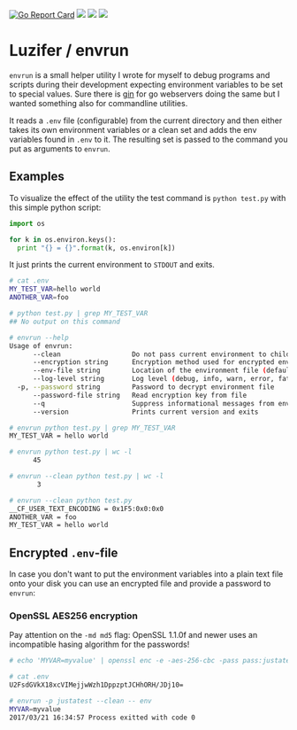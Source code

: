 [![Go Report Card](https://goreportcard.com/badge/github.com/Luzifer/envrun)](https://goreportcard.com/report/github.com/Luzifer/envrun)
![](https://badges.fyi/github/license/Luzifer/envrun)
![](https://badges.fyi/github/downloads/Luzifer/envrun)
![](https://badges.fyi/github/latest-release/Luzifer/envrun)

# Luzifer / envrun

`envrun` is a small helper utility I wrote for myself to debug programs and scripts during their development expecting environment variables to be set to special values. Sure there is [gin](https://github.com/codegangsta/gin) for go webservers doing the same but I wanted something also for commandline utilities.

It reads a `.env` file (configurable) from the current directory and then either takes its own environment variables or a clean set and adds the env variables found in `.env` to it. The resulting set is passed to the command you put as arguments to `envrun`.

## Examples

To visualize the effect of the utility the test command is `python test.py` with this simple python script:

```python
import os

for k in os.environ.keys():
  print "{} = {}".format(k, os.environ[k])
```

It just prints the current environment to `STDOUT` and exits.

```bash
# cat .env
MY_TEST_VAR=hello world
ANOTHER_VAR=foo

# python test.py | grep MY_TEST_VAR
## No output on this command

# envrun --help
Usage of envrun:
      --clean                  Do not pass current environment to child process
      --encryption string      Encryption method used for encrypted env-file (Available: openssl-md5) (default "openssl-md5")
      --env-file string        Location of the environment file (default ".env")
      --log-level string       Log level (debug, info, warn, error, fatal) (default "info")
  -p, --password string        Password to decrypt environment file
      --password-file string   Read encryption key from file
      --q                      Suppress informational messages from envrun (DEPRECATED, use --log-level=warn)
      --version                Prints current version and exits

# envrun python test.py | grep MY_TEST_VAR
MY_TEST_VAR = hello world

# envrun python test.py | wc -l
      45

# envrun --clean python test.py | wc -l
       3

# envrun --clean python test.py
__CF_USER_TEXT_ENCODING = 0x1F5:0x0:0x0
ANOTHER_VAR = foo
MY_TEST_VAR = hello world
```

## Encrypted `.env`-file

In case you don't want to put the environment variables into a plain text file onto your disk you can use an encrypted file and provide a password to `envrun`:

### OpenSSL AES256 encryption

Pay attention on the `-md md5` flag: OpenSSL 1.1.0f and newer uses an incompatible hasing algorithm for the passwords!

```bash
# echo 'MYVAR=myvalue' | openssl enc -e -aes-256-cbc -pass pass:justatest -md md5 -base64 -out .env

# cat .env
U2FsdGVkX18xcVIMejjwWzh1DppzptJCHhORH/JDj10=

# envrun -p justatest --clean -- env
MYVAR=myvalue
2017/03/21 16:34:57 Process exitted with code 0
```
